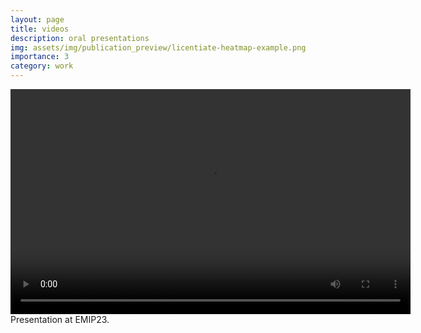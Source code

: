 ```yaml
---
layout: page
title: videos
description: oral presentations
img: assets/img/publication_preview/licentiate-heatmap-example.png
importance: 3
category: work
---
```


<div class="row justify-content-sm-center">
    <div class="col-sm-4 mt-3 mt-md-0">
        <video width="640" height="360" controls>
            <source src="https://youtu.be/wXgkXEz2T_Q" type="video/mp4">
             Your browser does not support the video tag.
        </video>
    </div>
</div>
<div class="caption">
    Presentation at EMIP23.
</div>
